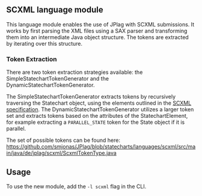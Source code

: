 ## SCXML language module

This language module enables the use of JPlag with SCXML submissions.
It works by first parsing the XML files using a SAX parser and transforming them into an intermediate Java object
structure. The tokens are extracted by iterating over this structure.

### Token Extraction

There are two token extraction strategies available: the SimpleStatechartTokenGenerator and the
DynamicStatechartTokenGenerator.

The SimpleStatechartTokenGenerator extracts tokens by recursively traversing the
Statechart object, using the elements outlined in the [SCXML specification](https://www.w3.org/TR/scxml).
The DynamicStatechartTokenGenerator utilizes a larger token set and extracts tokens based on the attributes of the
StatechartElement, for example extracting a `PARALLEL_STATE` token for the State object if it is parallel.

The set of possible tokens can be found here:
https://github.com/smjonas/JPlag/blob/statecharts/languages/scxml/src/main/java/de/jplag/scxml/ScxmlTokenType.java

## Usage

To use the new module, add the `-l scxml` flag in the CLI.
